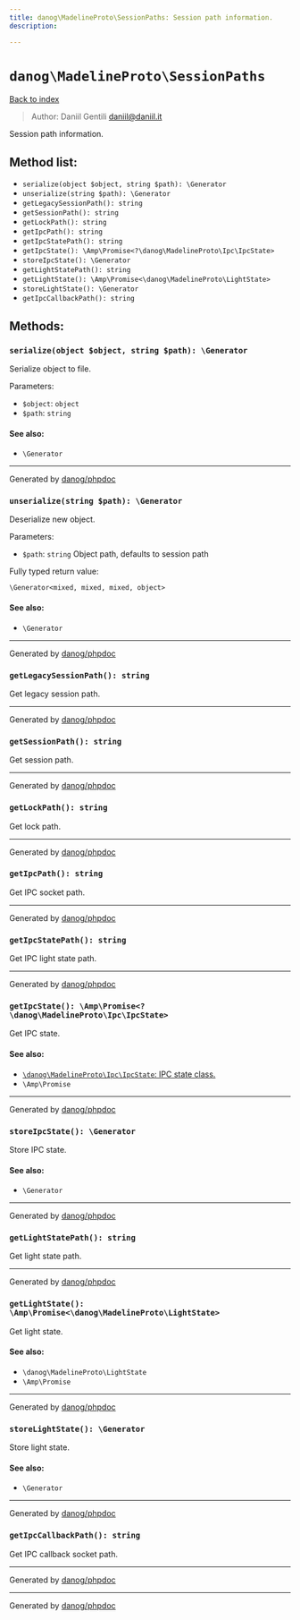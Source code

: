 ```yaml
---
title: danog\MadelineProto\SessionPaths: Session path information.
description: 

---
```

# `danog\MadelineProto\SessionPaths`
[Back to index](../../index.md)

> Author: Daniil Gentili <daniil@daniil.it>  
  

Session path information.  




## Method list:
* `serialize(object $object, string $path): \Generator`
* `unserialize(string $path): \Generator`
* `getLegacySessionPath(): string`
* `getSessionPath(): string`
* `getLockPath(): string`
* `getIpcPath(): string`
* `getIpcStatePath(): string`
* `getIpcState(): \Amp\Promise<?\danog\MadelineProto\Ipc\IpcState>`
* `storeIpcState(): \Generator`
* `getLightStatePath(): string`
* `getLightState(): \Amp\Promise<\danog\MadelineProto\LightState>`
* `storeLightState(): \Generator`
* `getIpcCallbackPath(): string`

## Methods:
### `serialize(object $object, string $path): \Generator`

Serialize object to file.


Parameters:
* `$object`: `object`   
* `$path`: `string`   


#### See also: 
* `\Generator`



---
Generated by [danog/phpdoc](https://phpdoc.daniil.it)

### `unserialize(string $path): \Generator`

Deserialize new object.


Parameters:
* `$path`: `string` Object path, defaults to session path  


Fully typed return value:
```
\Generator<mixed, mixed, mixed, object>
```
#### See also: 
* `\Generator`



---
Generated by [danog/phpdoc](https://phpdoc.daniil.it)

### `getLegacySessionPath(): string`

Get legacy session path.


---
Generated by [danog/phpdoc](https://phpdoc.daniil.it)

### `getSessionPath(): string`

Get session path.


---
Generated by [danog/phpdoc](https://phpdoc.daniil.it)

### `getLockPath(): string`

Get lock path.


---
Generated by [danog/phpdoc](https://phpdoc.daniil.it)

### `getIpcPath(): string`

Get IPC socket path.


---
Generated by [danog/phpdoc](https://phpdoc.daniil.it)

### `getIpcStatePath(): string`

Get IPC light state path.


---
Generated by [danog/phpdoc](https://phpdoc.daniil.it)

### `getIpcState(): \Amp\Promise<?\danog\MadelineProto\Ipc\IpcState>`

Get IPC state.


#### See also: 
* [`\danog\MadelineProto\Ipc\IpcState`: IPC state class.](./Ipc/IpcState.md)
* `\Amp\Promise`



---
Generated by [danog/phpdoc](https://phpdoc.daniil.it)

### `storeIpcState(): \Generator`

Store IPC state.


#### See also: 
* `\Generator`



---
Generated by [danog/phpdoc](https://phpdoc.daniil.it)

### `getLightStatePath(): string`

Get light state path.


---
Generated by [danog/phpdoc](https://phpdoc.daniil.it)

### `getLightState(): \Amp\Promise<\danog\MadelineProto\LightState>`

Get light state.


#### See also: 
* `\danog\MadelineProto\LightState`
* `\Amp\Promise`



---
Generated by [danog/phpdoc](https://phpdoc.daniil.it)

### `storeLightState(): \Generator`

Store light state.


#### See also: 
* `\Generator`



---
Generated by [danog/phpdoc](https://phpdoc.daniil.it)

### `getIpcCallbackPath(): string`

Get IPC callback socket path.


---
Generated by [danog/phpdoc](https://phpdoc.daniil.it)

---
Generated by [danog/phpdoc](https://phpdoc.daniil.it)
